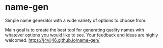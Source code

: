# name-gen
Simple name generator with a wide variety of options to choose from.

Main goal is to create the best tool for generating quality names with whatever options you would like to see.
Your feedback and ideas are highly welcomed.
https://j4vij46.github.io/name-gen/
